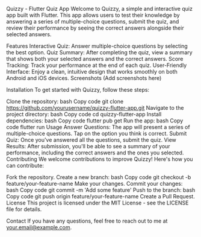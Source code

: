 Quizzy - Flutter Quiz App
Welcome to Quizzy, a simple and interactive quiz app built with Flutter. This app allows users to test their knowledge by answering a series of multiple-choice questions, submit the quiz, and review their performance by seeing the correct answers alongside their selected answers.

Features
Interactive Quiz: Answer multiple-choice questions by selecting the best option.
Quiz Summary: After completing the quiz, view a summary that shows both your selected answers and the correct answers.
Score Tracking: Track your performance at the end of each quiz.
User-Friendly Interface: Enjoy a clean, intuitive design that works smoothly on both Android and iOS devices.
Screenshots
(Add screenshots here)

Installation
To get started with Quizzy, follow these steps:

Clone the repository:
bash
Copy code
git clone https://github.com/yourusername/quizzy-flutter-app.git
Navigate to the project directory:
bash
Copy code
cd quizzy-flutter-app
Install dependencies:
bash
Copy code
flutter pub get
Run the app:
bash
Copy code
flutter run
Usage
Answer Questions: The app will present a series of multiple-choice questions. Tap on the option you think is correct.
Submit Quiz: Once you've answered all the questions, submit the quiz.
View Results: After submission, you'll be able to see a summary of your performance, including the correct answers and the ones you selected.
Contributing
We welcome contributions to improve Quizzy! Here's how you can contribute:

Fork the repository.
Create a new branch:
bash
Copy code
git checkout -b feature/your-feature-name
Make your changes.
Commit your changes:
bash
Copy code
git commit -m 'Add some feature'
Push to the branch:
bash
Copy code
git push origin feature/your-feature-name
Create a Pull Request.
License
This project is licensed under the MIT License - see the LICENSE file for details.

Contact
If you have any questions, feel free to reach out to me at your.email@example.com.


